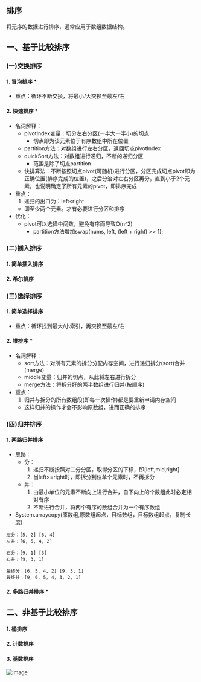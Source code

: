 ## 排序
将无序的数据进行排序，通常应用于数组数据结构。

## 一、基于比较排序
### (一)交换排序
#### 1. 冒泡排序 *
- 重点：循环不断交换，将最小/大交换至最左/右

#### 2. 快速排序 *
- 名词解释：
  - pivotIndex变量：切分左右分区(一半大一半小)的切点
    - 切点即为该元素位于有序数组中所在位置
  - partition方法：对数组进行左右分区，返回切点pivotIndex
  - quickSort方法：对数组进行递归，不断的递归分区
    - 范围是除了切点partition
  - 快排算法：不断按照切点pivot(可随机)进行分区，分区完成切点pivot即为正确位置(排序完成的位置)，之后分治对左右分区再分，直到小于2个元素，也说明确定了所有元素的pivot，即排序完成
- 重点：
  1. 递归的出口为：left<right
    - 即至少两个元素。才有必要进行分区和排序
- 优化：
  - pivot可以选择中间数，避免有序而导致O(n^2)
    - partition方法增加swap(nums, left, (left + right) >> 1);

### (二)插入排序
#### 1. 简单插入排序
#### 2. 希尔排序

### (三)选择排序
#### 1. 简单选择排序
- 重点：循环找到最大/小索引，再交换至最左/右

#### 2. 堆排序 *
- 名词解释：
  - sort方法：对所有元素的拆分分配内存空间，进行递归拆分(sort)合并(merge)
  - middle变量：归并的切点，从此将左右进行拆分
  - merge方法：将拆分好的两半数组进行归并(按顺序)
- 重点：
  1. 归并与拆分的所有数组段(即每一次操作)都是要重新申请内存空间
    - 这样归并的操作才会不影响原数组，进而正确的排序

### (四)归并排序
#### 1. 两路归并排序
- 思路：
  - 分：
    1. 递归不断按照对二分分区，取得分区的下标，即[left,mid,right]
    2. 当left>=right时，即拆分到位单个元素时，不再拆分
  - 并：
    1. 由最小单位的元素不断向上进行合并，自下向上的个数组此时必定相对有序
    2. 不断进行合并，将两个有序的数组合并为一个有序数组
- System.arraycopy(原数组,原数组起点，目标数组，目标数组起点，复制长度)

```
左分：[5, 2] [6, 4]
左并：[6, 5, 4, 2]

右分：[9, 1] [3]
右并：[9, 3, 1]

最终分：[6, 5, 4, 2] [9, 3, 1]
最终并：[9, 6, 5, 4, 3, 2, 1]
```


#### 2. 多路归并排序 *

## 二、非基于比较排序
#### 1. 桶排序
#### 2. 计数排序
#### 3. 基数排序

![image](http://note.youdao.com/yws/res/34148/4654C3B114D242A1890861DCAAA11728)